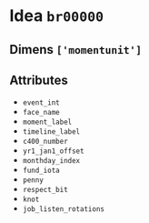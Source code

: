 # Idea `br00000`

## Dimens `['momentunit']`

## Attributes
- `event_int`
- `face_name`
- `moment_label`
- `timeline_label`
- `c400_number`
- `yr1_jan1_offset`
- `monthday_index`
- `fund_iota`
- `penny`
- `respect_bit`
- `knot`
- `job_listen_rotations`
